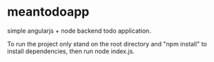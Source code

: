 # meantodoapp
simple angularjs + node backend todo application.

To run the project only stand on the root directory and "npm install" to install dependencies, then run node index.js.